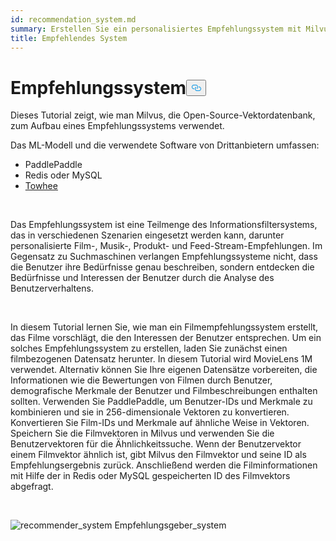 ```yaml
---
id: recommendation_system.md
summary: Erstellen Sie ein personalisiertes Empfehlungssystem mit Milvus.
title: Empfehlendes System
---
```

<h1 id="Recommender-System" class="common-anchor-header">Empfehlungssystem<button data-href="#Recommender-System" class="anchor-icon" translate="no">
      <svg translate="no"
        aria-hidden="true"
        focusable="false"
        height="20"
        version="1.1"
        viewBox="0 0 16 16"
        width="16"
      >
        <path
          fill="#0092E4"
          fill-rule="evenodd"
          d="M4 9h1v1H4c-1.5 0-3-1.69-3-3.5S2.55 3 4 3h4c1.45 0 3 1.69 3 3.5 0 1.41-.91 2.72-2 3.25V8.59c.58-.45 1-1.27 1-2.09C10 5.22 8.98 4 8 4H4c-.98 0-2 1.22-2 2.5S3 9 4 9zm9-3h-1v1h1c1 0 2 1.22 2 2.5S13.98 12 13 12H9c-.98 0-2-1.22-2-2.5 0-.83.42-1.64 1-2.09V6.25c-1.09.53-2 1.84-2 3.25C6 11.31 7.55 13 9 13h4c1.45 0 3-1.69 3-3.5S14.5 6 13 6z"
        ></path>
      </svg>
    </button></h1><p>Dieses Tutorial zeigt, wie man Milvus, die Open-Source-Vektordatenbank, zum Aufbau eines Empfehlungssystems verwendet.</p>
<p>Das ML-Modell und die verwendete Software von Drittanbietern umfassen:</p>
<ul>
<li>PaddlePaddle</li>
<li>Redis oder MySQL</li>
<li><a href="https://towhee.io/">Towhee</a></li>
</ul>
<p></br></p>
<p>Das Empfehlungssystem ist eine Teilmenge des Informationsfiltersystems, das in verschiedenen Szenarien eingesetzt werden kann, darunter personalisierte Film-, Musik-, Produkt- und Feed-Stream-Empfehlungen. Im Gegensatz zu Suchmaschinen verlangen Empfehlungssysteme nicht, dass die Benutzer ihre Bedürfnisse genau beschreiben, sondern entdecken die Bedürfnisse und Interessen der Benutzer durch die Analyse des Benutzerverhaltens.</p>
<p></br></p>
<p>In diesem Tutorial lernen Sie, wie man ein Filmempfehlungssystem erstellt, das Filme vorschlägt, die den Interessen der Benutzer entsprechen. Um ein solches Empfehlungssystem zu erstellen, laden Sie zunächst einen filmbezogenen Datensatz herunter. In diesem Tutorial wird MovieLens 1M verwendet. Alternativ können Sie Ihre eigenen Datensätze vorbereiten, die Informationen wie die Bewertungen von Filmen durch Benutzer, demografische Merkmale der Benutzer und Filmbeschreibungen enthalten sollten. Verwenden Sie PaddlePaddle, um Benutzer-IDs und Merkmale zu kombinieren und sie in 256-dimensionale Vektoren zu konvertieren. Konvertieren Sie Film-IDs und Merkmale auf ähnliche Weise in Vektoren. Speichern Sie die Filmvektoren in Milvus und verwenden Sie die Benutzervektoren für die Ähnlichkeitssuche. Wenn der Benutzervektor einem Filmvektor ähnlich ist, gibt Milvus den Filmvektor und seine ID als Empfehlungsergebnis zurück. Anschließend werden die Filminformationen mit Hilfe der in Redis oder MySQL gespeicherten ID des Filmvektors abgefragt.</p>
<p></br></p>
<p>
  
   <span class="img-wrapper"> <img translate="no" src="/docs/v2.4.x/assets/recommendation_system.png" alt="recommender_system" class="doc-image" id="recommender_system" />
   </span> <span class="img-wrapper"> <span>Empfehlungsgeber_system</span> </span></p>
